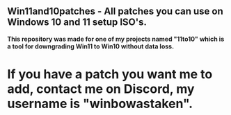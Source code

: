 ## Win11and10patches - All patches you can use on Windows 10 and 11 setup ISO's.
**This repository was made for one of my projects named "11to10" which is a tool for downgrading Win11 to Win10 without data loss.**

# If you have a patch you want me to add, contact me on Discord, my username is "winbowastaken".
